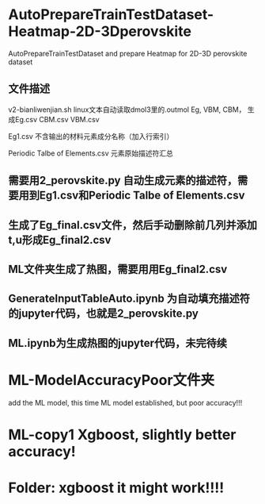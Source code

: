# AutoPrepareTrainTestDataset-Heatmap-2D-3Dperovskite
AutoPrepareTrainTestDataset and prepare Heatmap for 2D-3D perovskite dataset

## 文件描述
v2-bianliwenjian.sh   linux文本自动读取dmol3里的.outmol Eg, VBM, CBM， 生成Eg.csv    CBM.csv    VBM.csv


Eg1.csv 不含输出的材料元素成分名称（加入行索引）


Periodic Talbe of Elements.csv 元素原始描述符汇总


## 需要用2_perovskite.py 自动生成元素的描述符，需要用到Eg1.csv和Periodic Talbe of Elements.csv

## 生成了Eg_final.csv文件，然后手动删除前几列并添加t,u形成Eg_final2.csv

## ML文件夹生成了热图，需要用用Eg_final2.csv


## GenerateInputTableAuto.ipynb 为自动填充描述符的jupyter代码，也就是2_perovskite.py

## ML.ipynb为生成热图的jupyter代码，未完待续


# ML-ModelAccuracyPoor文件夹
add the ML model, this time ML model established, but poor accuracy!!!


# ML-copy1     Xgboost, slightly better accuracy!


# Folder: xgboost       it might work!!!!
